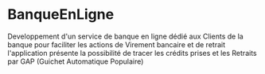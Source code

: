 # BanqueEnLigne
Developpement d'un service de banque en ligne dédié aux Clients de la banque pour faciliter les actions de Virement bancaire et de retrait l'application présente la possibilité de tracer les crédits prises et les Retraits par GAP (Guichet Automatique Populaire)
